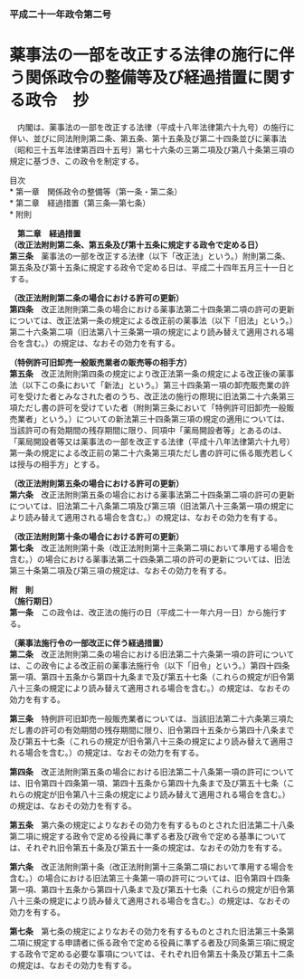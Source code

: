 ### 平成二十一年政令第二号  
# 薬事法の一部を改正する法律の施行に伴う関係政令の整備等及び経過措置に関する政令　抄  
　内閣は、薬事法の一部を改正する法律（平成十八年法律第六十九号）の施行に伴い、並びに同法附則第二条、第五条、第十五条及び第二十四条並びに薬事法（昭和三十五年法律第百四十五号）第七十六条の三第二項及び第八十条第三項の規定に基づき、この政令を制定する。  
  
目次  
	* 第一章　関係政令の整備等（第一条・第二条）  
	* 第二章　経過措置（第三条―第七条）  
	* 附則  
  
&emsp;**第二章　経過措置**  
**（改正法附則第二条、第五条及び第十五条に規定する政令で定める日）**  
**第三条**　薬事法の一部を改正する法律（以下「改正法」という。）附則第二条、第五条及び第十五条に規定する政令で定める日は、平成二十四年五月三十一日とする。  
  
**（改正法附則第二条の場合における許可の更新）**  
**第四条**　改正法附則第二条の場合における薬事法第二十四条第二項の許可の更新については、改正法第一条の規定による改正前の薬事法（以下「旧法」という。）第二十六条第二項（旧法第八十三条第一項の規定により読み替えて適用される場合を含む。）の規定は、なおその効力を有する。  
  
**（特例許可旧卸売一般販売業者の販売等の相手方）**  
**第五条**　改正法附則第四条の規定により改正法第一条の規定による改正後の薬事法（以下この条において「新法」という。）第三十四条第一項の卸売販売業の許可を受けた者とみなされた者のうち、改正法の施行の際現に旧法第二十六条第三項ただし書の許可を受けていた者（附則第三条において「特例許可旧卸売一般販売業者」という。）についての新法第三十四条第三項の規定の適用については、当該許可の有効期間の残存期間に限り、同項中「薬局開設者等」とあるのは、「薬局開設者等又は薬事法の一部を改正する法律（平成十八年法律第六十九号）第一条の規定による改正前の第二十六条第三項ただし書の許可に係る販売若しくは授与の相手方」とする。  
  
**（改正法附則第五条の場合における許可の更新）**  
**第六条**　改正法附則第五条の場合における薬事法第二十四条第二項の許可の更新については、旧法第二十八条第二項及び第三項（旧法第八十三条第一項の規定により読み替えて適用される場合を含む。）の規定は、なおその効力を有する。  
  
**（改正法附則第十条の場合における許可の更新）**  
**第七条**　改正法附則第十条（改正法附則第十三条第二項において準用する場合を含む。）の場合における薬事法第二十四条第二項の許可の更新については、旧法第三十条第二項及び第三項の規定は、なおその効力を有する。  
  
**附　則**  
**（施行期日）**  
**第一条**　この政令は、改正法の施行の日（平成二十一年六月一日）から施行する。  
  
**（薬事法施行令の一部改正に伴う経過措置）**  
**第二条**　改正法附則第二条の場合における旧法第二十六条第一項の許可については、この政令による改正前の薬事法施行令（以下「旧令」という。）第四十四条第一項、第四十五条から第四十九条まで及び第五十七条（これらの規定が旧令第八十三条の規定により読み替えて適用される場合を含む。）の規定は、なおその効力を有する。  
  
**第三条**　特例許可旧卸売一般販売業者については、当該旧法第二十六条第三項ただし書の許可の有効期間の残存期間に限り、旧令第四十五条から第四十八条まで及び第五十七条（これらの規定が旧令第八十三条の規定により読み替えて適用される場合を含む。）の規定は、なおその効力を有する。  
  
**第四条**　改正法附則第五条の場合における旧法第二十八条第一項の許可については、旧令第四十四条第一項、第四十五条から第四十九条まで及び第五十七条（これらの規定が旧令第八十三条の規定により読み替えて適用される場合を含む。）の規定は、なおその効力を有する。  
  
**第五条**　第六条の規定によりなおその効力を有するものとされた旧法第二十八条第二項に規定する政令で定める役員に準ずる者及び政令で定める基準については、それぞれ旧令第五十条及び第五十一条の規定は、なおその効力を有する。  
  
**第六条**　改正法附則第十条（改正法附則第十三条第二項において準用する場合を含む。）の場合における旧法第三十条第一項の許可については、旧令第四十四条第一項、第四十五条から第四十八条まで及び第五十七条（これらの規定が旧令第八十三条の規定により読み替えて適用される場合を含む。）の規定は、なおその効力を有する。  
  
**第七条**　第七条の規定によりなおその効力を有するものとされた旧法第三十条第二項に規定する申請者に係る政令で定める役員に準ずる者及び同条第三項に規定する政令で定める必要な事項については、それぞれ旧令第五十条及び第五十二条の規定は、なおその効力を有する。  
  
